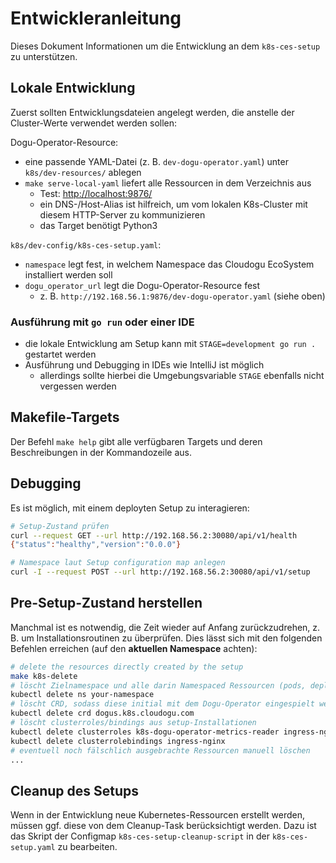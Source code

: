 # Entwickleranleitung

Dieses Dokument Informationen um die Entwicklung an dem `k8s-ces-setup` zu unterstützen.

## Lokale Entwicklung

Zuerst sollten Entwicklungsdateien angelegt werden, die anstelle der Cluster-Werte verwendet werden sollen:

Dogu-Operator-Resource:
- eine passende YAML-Datei (z. B. `dev-dogu-operator.yaml`) unter `k8s/dev-resources/` ablegen
- `make serve-local-yaml` liefert alle Ressourcen in dem Verzeichnis aus
  - Test: [http://localhost:9876/](http://localhost:9876/)
  - ein DNS-/Host-Alias ist hilfreich, um vom lokalen K8s-Cluster mit diesem HTTP-Server zu kommunizieren 
  - das Target benötigt Python3

`k8s/dev-config/k8s-ces-setup.yaml`:
- `namespace` legt fest, in welchem Namespace das Cloudogu EcoSystem installiert werden soll
- `dogu_operator_url` legt die Dogu-Operator-Resource fest
  - z. B. `http://192.168.56.1:9876/dev-dogu-operator.yaml` (siehe oben)

### Ausführung mit `go run` oder einer IDE

- die lokale Entwicklung am Setup kann mit `STAGE=development go run .` gestartet werden
- Ausführung und Debugging in IDEs wie IntelliJ ist möglich
  - allerdings sollte hierbei die Umgebungsvariable `STAGE` ebenfalls nicht vergessen werden

## Makefile-Targets

Der Befehl `make help` gibt alle verfügbaren Targets und deren Beschreibungen in der Kommandozeile aus.

## Debugging

Es ist möglich, mit einem deployten Setup zu interagieren:

```bash
# Setup-Zustand prüfen
curl --request GET --url http://192.168.56.2:30080/api/v1/health
{"status":"healthy","version":"0.0.0"}

# Namespace laut Setup configuration map anlegen
curl -I --request POST --url http://192.168.56.2:30080/api/v1/setup
```

## Pre-Setup-Zustand herstellen

Manchmal ist es notwendig, die Zeit wieder auf Anfang zurückzudrehen, z. B. um Installationsroutinen zu überprüfen. Dies lässt sich mit den folgenden Befehlen erreichen (auf den **aktuellen Namespace** achten):

```bash
# delete the resources directly created by the setup
make k8s-delete
# löscht Zielnamespace und alle darin Namespaced Ressourcen (pods, deployments, secrets, usw.)
kubectl delete ns your-namespace
# löscht CRD, sodass diese initial mit dem Dogu-Operator eingespielt werden kann
kubectl delete crd dogus.k8s.cloudogu.com
# löscht clusterroles/bindings aus setup-Installationen
kubectl delete clusterroles k8s-dogu-operator-metrics-reader ingress-nginx
kubectl delete clusterrolebindings ingress-nginx
# eventuell noch fälschlich ausgebrachte Ressourcen manuell löschen
...
```

## Cleanup des Setups

Wenn in der Entwicklung neue Kubernetes-Ressourcen erstellt werden, müssen ggf. diese von dem Cleanup-Task berücksichtigt werden.
Dazu ist das Skript der Configmap `k8s-ces-setup-cleanup-script` in der `k8s-ces-setup.yaml` zu bearbeiten.